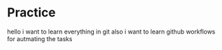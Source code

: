 # Practice
hello i want to learn everything in git 
also i want to learn github workflows for autmating the tasks